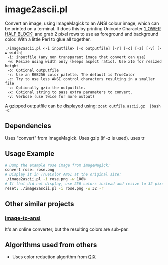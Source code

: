 # image2ascii.pl
Convert an image, using ImageMagick to an ANSI colour image, which can be printed on a terminal. It does this by printing Unicode Character 
['LOWER HALF BLOCK'](https://www.fileformat.info/info/unicode/char/2584/index.htm) and grab 2 pixel rows to use as foreground and background color. 
With a little Perl to glue all together.

```
./image2ascii.pl <-i inputfile> [-o outputfile] [-r] [-c] [-z] [-v] [-w width]
 -i: inputfile (any non transparant image that convert can use)
 -w: Resize using width only (keeps aspect ratio). Use x16 for resized height
 -o: Optional outputfile
 -r: Use an RGB256 color palette. The default is TrueColor
 -c: Try to use less ANSI control characters resulting in a smaller file
 -z: Optionally gzip the outputfile.
 -x: Optional string to pass extra parameters to convert.
 -v: Verbose (use twice for more output)
```

A gzipped outputfile can be displayed using:  ```zcat outfile.ascii.gz  |bash -C```

## Dependencies
Uses "convert" from ImageMagick. Uses gzip (if -z is used). uses tr

## Usage Example

```bash
# Dump the example rose image from ImageMagick:
convert rose: rose.png
# Display it in TrueColor ANSI at the original size:
./image2ascii.pl -i rose.png -w 100%
# If that did not display, use 256 colors instead and resize to 32 pixels wide:
reset; ./image2ascii.pl -i rose.png -w 32 -r
```

## Other similar projects

### [image-to-ansi](https://dom111.github.io/image-to-ansi/)
It's an online converter, but the resulting colors are sub-par.

## Algorithms used from others

* Uses color reduction algorithm from [QIX](https://github.com/Qix-/color-convert/blob/master/README.md)
